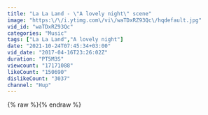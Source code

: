 ```yaml
---
title: "La La Land - \"A lovely night\" scene"
image: "https:\/\/i.ytimg.com\/vi\/waTDxRZ93Qc\/hqdefault.jpg"
vid_id: "waTDxRZ93Qc"
categories: "Music"
tags: ["La La Land","A lovely night"]
date: "2021-10-24T07:45:34+03:00"
vid_date: "2017-04-16T23:26:02Z"
duration: "PT5M3S"
viewcount: "17171088"
likeCount: "150690"
dislikeCount: "3037"
channel: "Hup"
---
```

{% raw %}{% endraw %}
